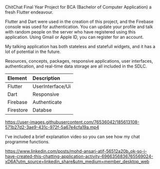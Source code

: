 ChitChat Final Year Project for BCA (Bachelor of Computer Application)
a fresh Flutter endeavour.

Flutter and Dart were used in the creation of this project, and the Firebase console was used for authentication.
You can update your profile and talk with random people on the server who have registered using this application.
Using Gmail or Apple ID, you can register for an account.

My talking application has both stateless and statefull widgets, and it has a lot of potential in the future.

Resources, concepts, packages, responsive applications, user interfaces, authentication, and real-time data storage are all included in the SDLC.

| Element   | Description   | 
| :-------- | :------- |
|Flutter|UserInterface/Ui|
|Dart|Responsive|
Firebase|Authenticate |
Firestore| Databse|








https://user-images.githubusercontent.com/76536042/185613108-571b27d2-3ae9-431c-972f-5a67e4cfa19a.mp4




I've included a brief explanation video so you can see how my chat programme functions.

https://www.linkedin.com/posts/mohd-ansari-atif-56512a20b_ok-so-i-have-created-this-chatting-application-activity-6966356836765569024-xD6A?utm_source=linkedin_share&utm_medium=member_desktop_web
